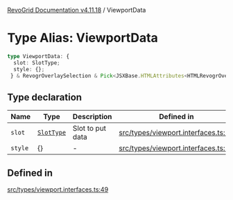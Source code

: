 [RevoGrid Documentation v4.11.18](README.md) / ViewportData

# Type Alias: ViewportData

```ts
type ViewportData: {
  slot: SlotType;
  style: {};
 } & RevogrOverlaySelection & Pick<JSXBase.HTMLAttributes<HTMLRevogrOverlaySelectionElement>, "ref"> & Pick<JSXBase.HTMLAttributes<HTMLRevogrDataElement>, "ref"> & RevogrData;
```

## Type declaration

| Name | Type | Description | Defined in |
| ------ | ------ | ------ | ------ |
| `slot` | [`SlotType`](TypeAlias.SlotType.md) | Slot to put data | [src/types/viewport.interfaces.ts:51](https://github.com/revolist/revogrid/blob/1653ad6831cb8c4a18b49e381a14df0c317a2084/src/types/viewport.interfaces.ts#L51) |
| `style` | \{\} | - | [src/types/viewport.interfaces.ts:52](https://github.com/revolist/revogrid/blob/1653ad6831cb8c4a18b49e381a14df0c317a2084/src/types/viewport.interfaces.ts#L52) |

## Defined in

[src/types/viewport.interfaces.ts:49](https://github.com/revolist/revogrid/blob/1653ad6831cb8c4a18b49e381a14df0c317a2084/src/types/viewport.interfaces.ts#L49)
